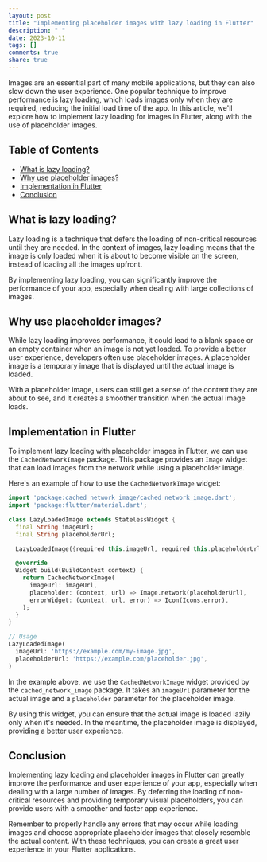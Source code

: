 ```yaml
---
layout: post
title: "Implementing placeholder images with lazy loading in Flutter"
description: " "
date: 2023-10-11
tags: []
comments: true
share: true
---
```


Images are an essential part of many mobile applications, but they can also slow down the user experience. One popular technique to improve performance is lazy loading, which loads images only when they are required, reducing the initial load time of the app. In this article, we'll explore how to implement lazy loading for images in Flutter, along with the use of placeholder images.

## Table of Contents
- [What is lazy loading?](#what-is-lazy-loading)
- [Why use placeholder images?](#why-use-placeholder-images)
- [Implementation in Flutter](#implementation-in-flutter)
- [Conclusion](#conclusion)

## What is lazy loading?
Lazy loading is a technique that defers the loading of non-critical resources until they are needed. In the context of images, lazy loading means that the image is only loaded when it is about to become visible on the screen, instead of loading all the images upfront.

By implementing lazy loading, you can significantly improve the performance of your app, especially when dealing with large collections of images.

## Why use placeholder images?
While lazy loading improves performance, it could lead to a blank space or an empty container when an image is not yet loaded. To provide a better user experience, developers often use placeholder images. A placeholder image is a temporary image that is displayed until the actual image is loaded.

With a placeholder image, users can still get a sense of the content they are about to see, and it creates a smoother transition when the actual image loads.

## Implementation in Flutter
To implement lazy loading with placeholder images in Flutter, we can use the `CachedNetworkImage` package. This package provides an `Image` widget that can load images from the network while using a placeholder image.

Here's an example of how to use the `CachedNetworkImage` widget:

```dart
import 'package:cached_network_image/cached_network_image.dart';
import 'package:flutter/material.dart';

class LazyLoadedImage extends StatelessWidget {
  final String imageUrl;
  final String placeholderUrl;

  LazyLoadedImage({required this.imageUrl, required this.placeholderUrl});

  @override
  Widget build(BuildContext context) {
    return CachedNetworkImage(
      imageUrl: imageUrl,
      placeholder: (context, url) => Image.network(placeholderUrl),
      errorWidget: (context, url, error) => Icon(Icons.error),
    );
  }
}

// Usage
LazyLoadedImage(
  imageUrl: 'https://example.com/my-image.jpg',
  placeholderUrl: 'https://example.com/placeholder.jpg',
)
```

In the example above, we use the `CachedNetworkImage` widget provided by the `cached_network_image` package. It takes an `imageUrl` parameter for the actual image and a `placeholder` parameter for the placeholder image.

By using this widget, you can ensure that the actual image is loaded lazily only when it's needed. In the meantime, the placeholder image is displayed, providing a better user experience.

## Conclusion
Implementing lazy loading and placeholder images in Flutter can greatly improve the performance and user experience of your app, especially when dealing with a large number of images. By deferring the loading of non-critical resources and providing temporary visual placeholders, you can provide users with a smoother and faster app experience.

Remember to properly handle any errors that may occur while loading images and choose appropriate placeholder images that closely resemble the actual content. With these techniques, you can create a great user experience in your Flutter applications.